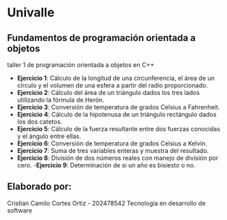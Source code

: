 # Univalle
## Fundamentos de programación orientada a objetos
taller 1 de programación orientada a objetos en C++

- **Ejercicio 1**:
    Cálculo de la longitud de una circunferencia, el área de un círculo y el volumen de una esfera a partir del radio proporcionado.
- **Ejercicio 2**:
    Cálculo del área de un triángulo dados los tres lados utilizando la fórmula de Herón.
- **Ejercicio 3**:
    Conversión de temperatura de grados Celsius a Fahrenheit.
- **Ejercicio 4**:
    Cálculo de la hipotenusa de un triángulo rectángulo dados los dos catetos.
- **Ejercicio 5**:
    Cálculo de la fuerza resultante entre dos fuerzas conocidas y el ángulo entre ellas.
- **Ejercicio 6**:
    Conversión de temperatura de grados Celsius a Kelvin.
- **Ejercicio 7**:
    Suma de tres variables enteras y muestra del resultado.
- **Ejercicio 8**:
    División de dos números reales con manejo de división por cero.
-**Ejercicio 9**:
    Determinación de si un año es bisiesto o no.

## Elaborado por:

Cristian Camilo Cortes Ortiz - 202478542
Tecnología en desarrollo de software

